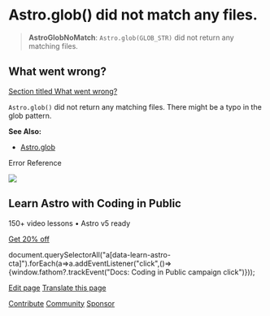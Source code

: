 Astro.glob() did not match any files.
=====================================

> **AstroGlobNoMatch**: `Astro.glob(GLOB_STR)` did not return any matching files.

What went wrong?
----------------

[Section titled What went wrong?](#what-went-wrong)

`Astro.glob()` did not return any matching files. There might be a typo in the glob pattern.

**See Also:**

*   [Astro.glob](/en/reference/api-reference/#astroglob)

Error Reference

![](/_astro/CodingInPublic.DpaYu7Qd_5sx41.webp)

Learn Astro with **Coding in Public**
-------------------------------------

150+ video lessons • Astro v5 ready

[Get 20% off](https://learnastro.dev?code=ASTRO_PROMO)

document.querySelectorAll("a\[data-learn-astro-cta\]").forEach(a=>a.addEventListener("click",()=>{window.fathom?.trackEvent("Docs: Coding in Public campaign click")}));

[Edit page](https://github.com/withastro/astro/blob/main/packages/astro/src/core/errors/errors-data.ts) [Translate this page](https://contribute.docs.astro.build/guides/i18n/)

[Contribute](/en/contribute/) [Community](https://astro.build/chat) [Sponsor](https://opencollective.com/astrodotbuild)